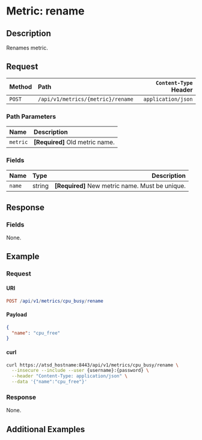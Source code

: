 # Metric: rename

## Description

Renames metric.

## Request

| **Method** | **Path** | **`Content-Type` Header** |
|:---|:---|---:|
| `POST` | `/api/v1/metrics/{metric}/rename` | `application/json` |

### Path Parameters

| **Name** | **Description** |
|:---|:---|
| `metric` | **[Required]** Old metric name. |

### Fields

| **Name** | **Type** | **Description** |
|:---|:---|---:|
| `name` | string | **[Required]** New metric name. Must be unique. |

## Response

### Fields

None.

## Example

### Request

#### URI

```elm
POST /api/v1/metrics/cpu_busy/rename
```

#### Payload

```json
{
  "name": "cpu_free"
}
```

#### curl

```bash
curl https://atsd_hostname:8443/api/v1/metrics/cpu_busy/rename \
  --insecure --include --user {username}:{password} \
  --header "Content-Type: application/json" \
  --data '{"name":"cpu_free"}'
```

### Response

None.

## Additional Examples

